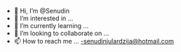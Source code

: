 - 👋 Hi, I’m @Senudin
- 👀 I’m interested in ...
- 🌱 I’m currently learning ...
- 💞️ I’m looking to collaborate on ...
- 📫 How to reach me ...
-senudinjulardzija@hotmail.com
<!---
Senudin/Senudin is a ✨ special ✨ repository because its `README.md` (this file) appears on your GitHub profile.
You can click the Preview link to take a look at your changes.
--->
